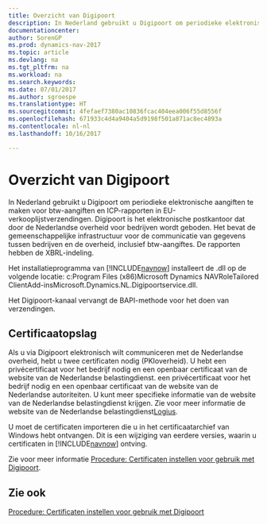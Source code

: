 ```yaml
---
title: Overzicht van Digipoort
description: In Nederland gebruikt u Digipoort om periodieke elektronische aangiften te maken voor btw-aangiften en ICP-rapporten in EU-verkooplijstverzendingen. Digipoort is het elektronische postkantoor dat door de Nederlandse overheid voor bedrijven wordt geboden. Het bevat de gemeenschappelijke infrastructuur voor de communicatie van gegevens tussen bedrijven en de overheid, inclusief btw-aangiftes. De rapporten hebben de XBRL-indeling.
documentationcenter: 
author: SorenGP
ms.prod: dynamics-nav-2017
ms.topic: article
ms.devlang: na
ms.tgt_pltfrm: na
ms.workload: na
ms.search.keywords: 
ms.date: 07/01/2017
ms.author: sgroespe
ms.translationtype: HT
ms.sourcegitcommit: 4fefaef7380ac10836fcac404eea006f55d8556f
ms.openlocfilehash: 671933c4d4a9404a5d9198f501a871ac8ec4893a
ms.contentlocale: nl-nl
ms.lasthandoff: 10/16/2017

---
```

# <a name="digipoort-overview"></a>Overzicht van Digipoort
In Nederland gebruikt u Digipoort om periodieke elektronische aangiften te maken voor btw-aangiften en ICP-rapporten in EU-verkooplijstverzendingen. Digipoort is het elektronische postkantoor dat door de Nederlandse overheid voor bedrijven wordt geboden. Het bevat de gemeenschappelijke infrastructuur voor de communicatie van gegevens tussen bedrijven en de overheid, inclusief btw-aangiftes. De rapporten hebben de XBRL-indeling.  
  
 Het installatieprogramma van [!INCLUDE[navnow](../../includes/navnow_md.md)] installeert de .dll op de volgende locatie: c:Program Files (x86)Microsoft Dynamics NAV<version>RoleTailored ClientAdd-insMicrosoft.Dynamics.NL.Digipoortservice.dll.  
  
 Het Digipoort-kanaal vervangt de BAPI-methode voor het doen van verzendingen.  
  
## <a name="certificate-storage"></a>Certificaatopslag  
 Als u via Digipoort elektronisch wilt communiceren met de Nederlandse overheid, hebt u twee certificaten nodig (PKIoverheid). U hebt een privécertificaat voor het bedrijf nodig en een openbaar certificaat van de website van de Nederlandse belastingdienst. een privécertificaat voor het bedrijf nodig en een openbaar certificaat van de website van de Nederlandse autoriteiten. U kunt meer specifieke informatie van de website van de Nederlandse belastingdienst krijgen. Zie voor meer informatie de website van de Nederlandse belastingdienst[Logius](https://aansluiten.procesinfrastructuur.nl/site/en/).  
  
 U moet de certificaten importeren die u in het certificaatarchief van Windows hebt ontvangen. Dit is een wijziging van eerdere versies, waarin u certificaten in [!INCLUDE[navnow](../../includes/navnow_md.md)] ontving.  
  
 Zie voor meer informatie [Procedure: Certificaten instellen voor gebruik met Digipoort](how-to-set-up-certificates-for-use-with-digipoort.md).  
  
## <a name="see-also"></a>Zie ook  
 [Procedure: Certificaten instellen voor gebruik met Digipoort](how-to-set-up-certificates-for-use-with-digipoort.md)
